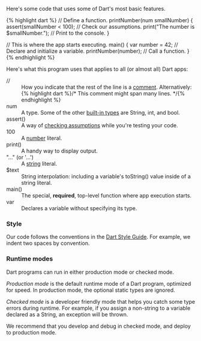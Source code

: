<p>
Here's some code
that uses some of Dart's most basic features.
</p>

{% highlight dart %}
// Define a function.
printNumber(num smallNumber) {
  assert(smallNumber < 100);            // Check our assumptions.
  print("The number is $smallNumber."); // Print to the console.
}

// This is where the app starts executing.
main() {
  var number = 42;           // Declare and initialize a variable.
  printNumber(number);       // Call a function.
}
{% endhighlight %}

<p>
Here's what this program uses
that applies to all (or almost all) Dart apps:
</p>

<dl>
  <dt> // </dt>
  <dd>
    How you indicate that the rest of the line is a
    <a href="#comments">comment</a>.
    Alternatively:
    {% highlight dart %}/* This comment might span many lines. */{% endhighlight %}
  </dd>

  <dt> num </dt>
  <dd>
    A type. Some of the other <a href="#built-in-types">built-in types</a>
    are String, int, and bool.
  </dd>

  <dt> assert() </dt>
  <dd>
    A way of <a href="#assert">checking assumptions</a>
    while you're testing your code.
  </dd>

  <dt> 100 </dt>
  <dd>
    A <a href="#numbers">number</a> literal.
  </dd>

  <dt> print() </dt>
  <dd>
    A handy way to display output.
  </dd>

  <dt> "..." (or '...')</dt>
  <dd>
    A <a href="#strings">string</a> literal.
  </dd>

  <dt> $text </dt>
  <dd>
    String interpolation: including a variable's toString() value inside of a string literal.
  </dd>

  <dt> main() </dt>
  <dd>
    The special, <b>required</b>,
    top-level function where app execution starts.
  </dd>

  <dt> var </dt>
  <dd>
    Declares a variable without specifying its type.
  </dd>
</dl>

### Style

Our code follows the conventions in the
<a href="/articles/style-guide/">Dart Style Guide</a>.
For example,
we indent two spaces by convention.

### Runtime modes

Dart programs can run in either production mode or checked mode.

_Production mode_ is the default runtime mode of a Dart
program, optimized for speed.
In production mode, the optional static types are ignored.

_Checked mode_ is a developer friendly mode
that helps you catch some type errors during runtime.
For example, if you assign a non-string to a variable declared as a String,
an exception will be thrown.

We recommend that you develop and debug in checked mode,
and deploy to production mode.